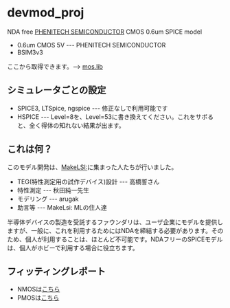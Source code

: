 # devmod_proj
NDA free [PHENITECH SEMICONDUCTOR](https://www.phenitec.co.jp/en/) CMOS 0.6um SPICE model

- 0.6um CMOS 5V --- PHENITECH SEMICONDUCTOR
- BSIM3v3

ここから取得できます。--> [mos.lib](https://raw.githubusercontent.com/arugak/devmod_proj/master/test/mos.lib)

## シミュレータごとの設定
- SPICE3, LTSpice, ngspice --- 修正なしで利用可能です
- HSPICE --- Level=8を、Level=53に書き換えてください。これをサボると、全く得体の知れない結果が出ます。

## これは何？
このモデル開発は、[MakeLSI:](http://ifdl.jp/make_lsi/)に集まった人たちが行いました。

- TEG(特性測定用の試作デバイス)設計 --- 高橋誓さん
- 特性測定 --- 秋田純一先生
- モデリング --- arugak
- 助言等 --- MakeLsi: MLの住人達

半導体デバイスの製造を受託するファウンダリは、ユーザ企業にモデルを提供しますが、一般に、これを利用するためにはNDAを締結する必要があります。そのため、個人が利用することは、ほとんど不可能です。NDAフリーのSPICEモデルは、個人がホビーで利用する場合に役立ちます。

## フィッティングレポート
- NMOSは[こちら](https://1drv.ms/f/s!Ap5iDg6OrBeipnSHQE7cAM02zFWO)
- PMOSは[こちら](https://1drv.ms/f/s!Ap5iDg6OrBeipwnv4X3Gim7kBCFG)
